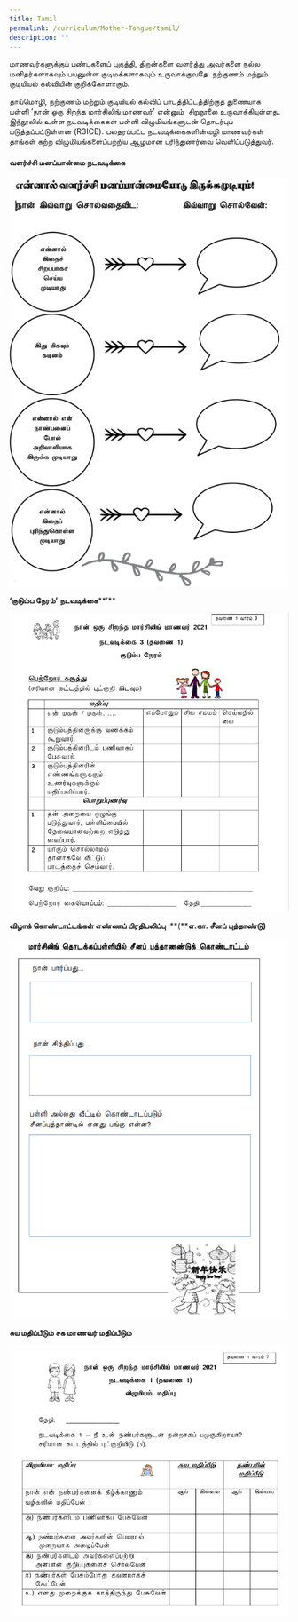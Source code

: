 ```yaml
---
title: Tamil
permalink: /curriculum/Mother-Tongue/tamil/
description: ""
---
```


மாணவர்களுக்குப் பண்புகளைப் புகுத்தி, திறன்களை வளர்த்து அவர்களை நல்ல மனிதர்களாகவும் பயனுள்ள குடிமக்களாகவும் உருவாக்குவதே  நற்குணம் மற்றும் குடியியல் கல்வியின் குறிக்கோளாகும்.

தாய்மொழி, நற்குணம் மற்றும் குடியியல் கல்விப் பாடத்திட்டத்திற்குத் துணையாக பள்ளி ‘நான் ஒரு சிறந்த மார்சிலிங் மாணவர்’ என்னும்  சிறுநூலை உருவாக்கியுள்ளது. இந்நூலில் உள்ள நடவடிக்கைகள் பள்ளி விழுமியங்களுடன் தொடர்புப் படுத்தப்பட்டுள்ளன (R3ICE). பலதரப்பட்ட நடவடிக்கைகளின்வழி மாணவர்கள் தாங்கள் கற்ற விழுமியங்களைப்பற்றிய ஆழமான புரிந்துணர்வை வெளிப்படுத்துவர்.


#### **வளர்ச்சி மனப்பான்மை நடவடிக்கை**

![](/images/TM1.png)

**‘****குடும்ப நேரம்****’** **நடவடிக்கை****’**

![](/images/TM2.png)

**விழாக் கொண்டாட்டங்கள் எண்ணப் பிரதிபலிப்பு**  **(****எ.கா. சீனப் புத்தாண்டு)**

![](/images/TM3.png)

**சுய மதிப்பீடும் சக மாணவர் மதிப்பீடும்**

![](/images/TM4.png)